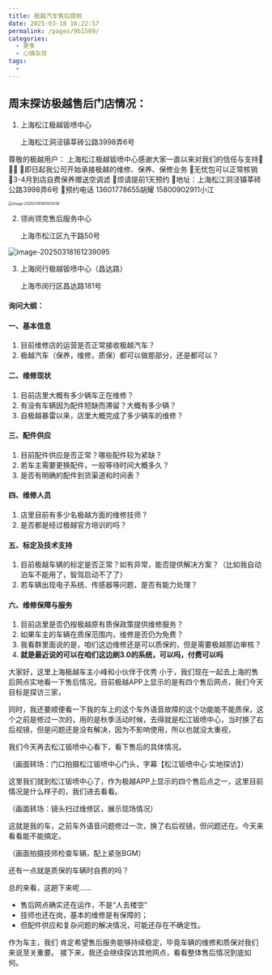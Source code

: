 ```yaml
---
title: 极越汽车售后提纲
date: 2025-03-18 16:22:57
permalink: /pages/9b1509/
categories:
  - 更多
  - 心情杂货
tags:
  - 
---
```


## 周末探访极越售后门店情况：



1. 上海松江极越钣喷中心

   上海松江洞泾镇莘砖公路3998弄6号

尊敬的极越用户：
上海松江极越钣喷中心感谢大家一直以来对我们的信任与支持🌹🌹🌹
🌟即日起我公司开始承接极越的维修、保养、保修业务
🌟无忧包可以正常核销
🌟3-4月到店自费保养赠送空调滤
🌟烦请提前1天预约
🌟地址：上海松江洞泾镇莘砖公路3998弄6号
🌟预约电话 13601778655胡耀  15800902911小江

<img src="https://cdn.jsdelivr.net/gh/akcshen/chartBed@master/assets/img/202503181610632.png" alt="image-20250318161003038" style="zoom:50%;" />

2. 领尚领克售后服务中心

   上海市松江区九干路50号

![image-20250318161239095](https://cdn.jsdelivr.net/gh/akcshen/chartBed@master/assets/img/202503181612143.png)

3. 上海闵行极越钣喷中心（昌达路）

   上海市闵行区昌达路181号





#### 询问大纲：

#### **一、基本信息**

1. 目前维修店的运营是否正常接收极越汽车？
2. 极越汽车（保养，维修，质保）都可以做那部分，还是都可以？

#### **二、维修现状**

1. 目前店里大概有多少辆车正在维修？
2. 有没有车辆因为配件短缺而滞留？大概有多少辆？
3. 自极越暴雷以来，店里大概完成了多少辆车的维修？

#### **三、配件供应**

1. 目前配件供应是否正常？哪些配件较为紧缺？
2. 若车主需要更换配件，一般等待时间大概多久？
3. 是否有明确的配件到货渠道和时间表？

#### **四、维修人员**

1. 店里目前有多少名极越方面的维修技师？
2. 是否都是经过极越官方培训的吗？

#### **五、标定及技术支持**

1. 目前极越车辆的标定是否正常？如有异常，能否提供解决方案？（比如我自动泊车不能用了，智驾启动不了了）
2. 若车辆出现电子系统、传感器等问题，是否有能力处理？

#### **六、维修保障与服务**

1. 目前店里是否仍按极越原有质保政策提供维修服务？
2. 如果车主的车辆在质保范围内，维修是否仍为免费？
3. 我看群里面说的是，咱们这边维修还是可以质保的，但是需要极越那边审核？
4. **就是最近说的可以在咱们这边刷3.0的系统，可以吗，付费可以吗**







大家好，这里上海极越车主小峰和小伙伴于优秀 小于，我们现在一起去上海的售后网点实地看一下售后情况。目前极越APP上显示的是有四个售后网点，我们今天目标是探访三家，

同时，我还要顺便看一下我的车上的这个车外语音故障的这个功能能不能质保，这个之前是修过一次的，用的是秋季活动时候，去得就是松江钣喷中心，当时换了右后视镜，但是问题还是没有解决，因为不影响使用，所以也就没太重视，

我们今天再去松江钣喷中心看下，看下售后的具体情况。

（画面转场：门口拍摄松江钣喷中心门头，字幕【松江钣喷中心·实地探访】）

这里我们就到松江钣喷中心了，作为极越APP上显示的四个售后点之一，这里目前情况是什么样子的，我们进去看看。

（画面转场：镜头扫过维修区，展示现场情况）



这就是我的车，之前车外语音问题修过一次，换了右后视镜，但问题还在。今天来看看能不能搞定。

（画面拍摄技师检查车辆，配上紧张BGM）

还有一点就是质保的车辆时自费的吗？



总的来看，这趟下来呢……

- 售后网点确实还在运作，不是“人去楼空”
- 技师也还在岗，基本的维修是有保障的；
- 但配件供应和复杂问题的解决情况，可能还存在不确定性。

作为车主，我们 肯定希望售后服务能够持续稳定，毕竟车辆的维修和质保对我们来说至关重要。
 接下来，我还会继续探访其他网点，看看整体售后情况到底如何。



